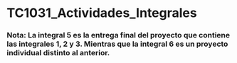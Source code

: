 # TC1031_Actividades_Integrales

### Nota: La integral 5 es la entrega final del proyecto que contiene las integrales 1, 2 y 3. Mientras que la integral 6 es un proyecto individual distinto al anterior.
